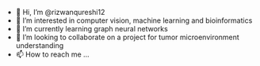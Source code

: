 - 👋 Hi, I’m @rizwanqureshi12
- 👀 I’m interested in computer vision, machine learning and bioinformatics
- 🌱 I’m currently learning graph neural networks
- 💞️ I’m looking to collaborate on a project for tumor microenvironment understanding
- 📫 How to reach me ...

<!---
rizwanqureshi12/rizwanqureshi12 is a ✨ special ✨ repository because its `README.md` (this file) appears on your GitHub profile.
You can click the Preview link to take a look at your changes.
--->
